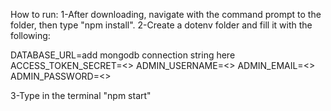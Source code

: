 How to run:
1-After downloading, navigate with the command prompt to the folder, then type "npm install".
2-Create a dotenv folder and fill it with the following:

DATABASE_URL=add mongodb connection string here
ACCESS_TOKEN_SECRET=<<add jwt secret here>>
ADMIN_USERNAME=<<add any username>>
ADMIN_EMAIL=<<add any email>>
ADMIN_PASSWORD=<<add a strong password>>

3-Type in the terminal "npm start"
